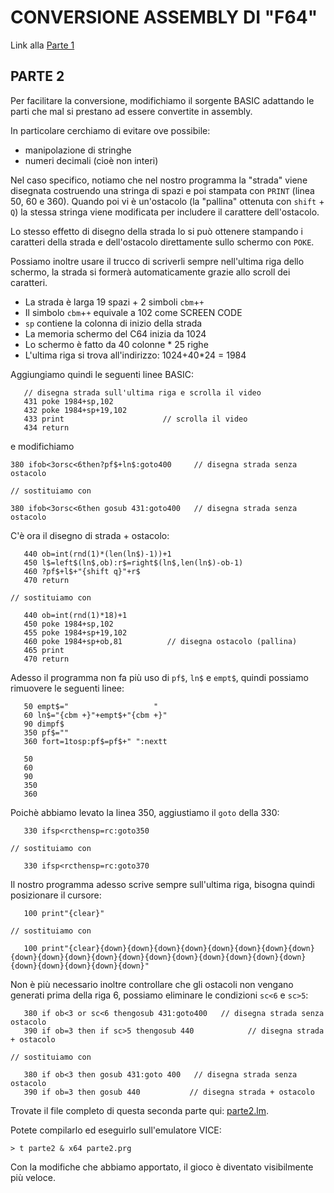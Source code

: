 # CONVERSIONE ASSEMBLY DI "F64" 

Link alla [Parte 1](parte1.md)

## PARTE 2 

Per facilitare la conversione, modifichiamo il
sorgente BASIC adattando le parti che mal si prestano 
ad essere convertite in assembly.

In particolare cerchiamo di evitare ove possibile:

- manipolazione di stringhe
- numeri decimali (cioè non interi)

Nel caso specifico, notiamo che nel nostro programma la "strada"
viene disegnata costruendo una stringa di spazi e poi stampata con `PRINT` 
(linea 50, 60 e 360). Quando poi vi è un'ostacolo (la "pallina" ottenuta
con `shift` + `Q`) la stessa stringa viene modificata per includere
il carattere dell'ostacolo. 

Lo stesso effetto di disegno della strada lo si può ottenere
stampando i caratteri della strada e dell'ostacolo direttamente
sullo schermo con `POKE`. 

Possiamo inoltre usare il trucco di scriverli sempre nell'ultima
riga dello schermo, la strada si formerà automaticamente 
grazie allo scroll dei caratteri.

- La strada è larga 19 spazi + 2 simboli `cbm`+`+`
- Il simbolo `cbm`+`+` equivale a 102 come SCREEN CODE
- `sp` contiene la colonna di inizio della strada
- La memoria schermo del C64 inizia da 1024
- Lo schermo è fatto da 40 colonne * 25 righe
- L'ultima riga si trova all'indirizzo: 1024+40*24 = 1984

Aggiungiamo quindi le seguenti linee BASIC:

```
   // disegna strada sull'ultima riga e scrolla il video
   431 poke 1984+sp,102   
   432 poke 1984+sp+19,102
   433 print                      // scrolla il video
   434 return
```

e modifichiamo

```
380 ifob<3orsc<6then?pf$+ln$:goto400     // disegna strada senza ostacolo

// sostituiamo con

380 ifob<3orsc<6then gosub 431:goto400   // disegna strada senza ostacolo
```

C'è ora il disegno di strada + ostacolo:

```   
   440 ob=int(rnd(1)*(len(ln$)-1))+1
   450 l$=left$(ln$,ob):r$=right$(ln$,len(ln$)-ob-1)
   460 ?pf$+l$+"{shift q}"+r$
   470 return

// sostituiamo con

   440 ob=int(rnd(1)*18)+1 
   450 poke 1984+sp,102   
   455 poke 1984+sp+19,102
   460 poke 1984+sp+ob,81          // disegna ostacolo (pallina)
   465 print
   470 return
```

Adesso il programma non fa più uso di `pf$`, `ln$` e `empt$`, quindi possiamo rimuovere le seguenti linee:
```
   50 empt$="                   "
   60 ln$="{cbm +}"+empt$+"{cbm +}"
   90 dimpf$
   350 pf$=""
   360 fort=1tosp:pf$=pf$+" ":nextt

   50
   60
   90
   350
   360
```

Poichè abbiamo levato la linea 350, aggiustiamo il `goto` della 330:
```
   330 ifsp<rcthensp=rc:goto350

// sostituiamo con

   330 ifsp<rcthensp=rc:goto370
```

Il nostro programma adesso scrive sempre sull'ultima riga, bisogna quindi posizionare il cursore:
```
   100 print"{clear}"

// sostituiamo con

   100 print"{clear}{down}{down}{down}{down}{down}{down}{down}{down}{down}{down}{down}{down}{down}{down}{down}{down}{down}{down}{down}{down}{down}{down}{down}{down}"
```

Non è più necessario inoltre controllare che gli ostacoli non vengano generati prima della riga 6,
possiamo eliminare le condizioni `sc<6` e `sc>5`:
```
   380 if ob<3 or sc<6 thengosub 431:goto400   // disegna strada senza ostacolo
   390 if ob=3 then if sc>5 thengosub 440            // disegna strada + ostacolo

// sostituiamo con

   380 if ob<3 then gosub 431:goto 400   // disegna strada senza ostacolo
   390 if ob=3 then gosub 440           // disegna strada + ostacolo
```

Trovate il file completo di questa seconda parte qui: [parte2.lm](parte2.lm).

Potete compilarlo ed eseguirlo sull'emulatore VICE:

```
> t parte2 & x64 parte2.prg
```

Con la modifiche che abbiamo apportato, il gioco è diventato visibilmente più veloce.




